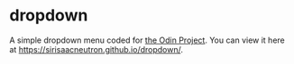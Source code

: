 # dropdown
A simple dropdown menu coded for [the Odin Project](https://www.theodinproject.com/lessons/node-path-javascript-dynamic-user-interface-interactions). You can view it here at https://sirisaacneutron.github.io/dropdown/.